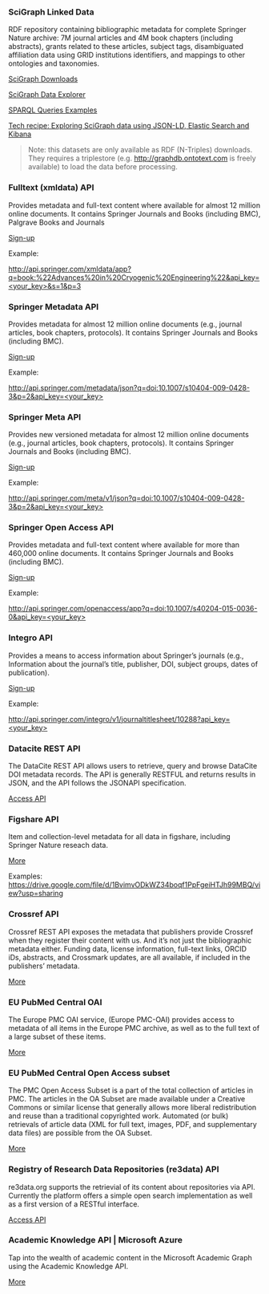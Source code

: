 ### SciGraph Linked Data

RDF repository containing bibliographic metadata for complete Springer Nature archive: 7M journal articles and 4M book chapters (including abstracts), grants related to these articles, subject tags, disambiguated affiliation data using GRID institutions identifiers, and mappings to other ontologies and taxonomies.  

[SciGraph Downloads](http://scigraph.springernature.com/explorer/downloads/)

[SciGraph Data Explorer](http://scigraph.springernature.com/explorer/)

[SPARQL Queries Examples](https://github.com/springernature/scigraph/tree/master/2017Q2/hackday-2017-06-23/examples/graphdb)

[Tech recipe: Exploring SciGraph data using JSON-LD, Elastic Search and Kibana](http://www.michelepasin.org/blog/2017/04/06/exploring-scigraph-data-using-elastic-search-and-kibana/)

> Note: this datasets are only available as RDF (N-Triples) downloads. They requires a triplestore (e.g. http://graphdb.ontotext.com is freely available) to load the data before processing.

### Fulltext (xmldata) API

Provides metadata and full-text content where available for almost 12 million online documents. It contains Springer Journals and Books (including BMC), Palgrave Books and Journals

[Sign-up](https://dev.springer.com/)

Example:

[http://api.springer.com/xmldata/app?q=book:%22Advances%20in%20Cryogenic%20Engineering%22&api_key=<your_key>&s=1&p=3](http://api.springer.com/xmldata/app?q=book:%22Advances%20in%20Cryogenic%20Engineering%22&api_key=<your_key>&s=1&p=3)

### Springer Metadata API 

Provides metadata for almost 12 million online documents (e.g., journal articles, book chapters, protocols). It contains Springer Journals and Books (including BMC).

[Sign-up](https://dev.springer.com/)

Example:

[http://api.springer.com/metadata/json?q=doi:10.1007/s10404-009-0428-3&p=2&api_key=<your_key>](http://api.springer.com/metadata/json?q=doi:10.1007/s10404-009-0428-3&p=2&api_key=<your_key>)

### Springer Meta API 
Provides new versioned metadata for almost 12 million online documents (e.g., journal articles, book chapters, protocols). It contains Springer Journals and Books (including BMC).

[Sign-up](https://dev.springer.com/)

Example:

[http://api.springer.com/meta/v1/json?q=doi:10.1007/s10404-009-0428-3&p=2&api_key=<your_key>](http://api.springer.com/meta/v1/json?q=doi:10.1007/s10404-009-0428-3&p=2&api_key=<your_key>)

### Springer Open Access API

Provides metadata and full-text content where available for more than 460,000 online documents. It contains Springer Journals and Books (including BMC). 

[Sign-up](https://dev.springer.com/)

Example:

[http://api.springer.com/openaccess/app?q=doi:10.1007/s40204-015-0036-0&api_key=<your_key>](http://api.springer.com/openaccess/app?q=doi:10.1007/s40204-015-0036-0&api_key=<your_key>)

### Integro API

Provides a means to access information about Springer’s journals (e.g., Information about the journal’s title, publisher, DOI, subject groups, dates of publication).

[Sign-up](https://dev.springer.com/)

Example:

[http://api.springer.com/integro/v1/journaltitlesheet/10288?api_key=<your_key>](http://api.springer.com/integro/v1/journaltitlesheet/10288?api_key=<your_key>)

### Datacite REST API

The DataCite REST API allows users to retrieve, query and browse DataCite DOI metadata records. The API is generally RESTFUL and returns results in JSON, and the API follows the JSONAPI specification. 

[Access API](https://api.datacite.org/)

### Figshare API

Item and collection-level metadata for all data in figshare, including Springer Nature reseach data.

[More](https://docs.figshare.com/#figshare_documentation_api_description)

Examples:
https://drive.google.com/file/d/1BvimvODkWZ34boqf1PpFgeiHTJh99MBQ/view?usp=sharing

### Crossref API

Crossref REST API exposes the metadata that publishers provide Crossref when they register their content with us. And it’s not just the bibliographic metadata either. Funding data, license information, full-text links, ORCID iDs, abstracts, and Crossmark updates, are all available, if included in the publishers’ metadata.

[More](https://www.crossref.org/services/metadata-delivery/rest-api/)

### EU PubMed Central OAI

The Europe PMC OAI service, (Europe PMC-OAI) provides access to metadata of all items in the Europe PMC archive, as well as to the full text of a large subset of these items.

[More](https://europepmc.org/OaiService)

### EU PubMed Central Open Access subset

The PMC Open Access Subset is a part of the total collection of articles in PMC. The articles in the OA Subset are made available under a Creative Commons or similar license that generally allows more liberal redistribution and reuse than a traditional copyrighted work. Automated (or bulk) retrievals of article data (XML for full text, images, PDF, and supplementary data files) are possible from the OA Subset.

[More](https://www.ncbi.nlm.nih.gov/pmc/tools/openftlist/)

### Registry of Research Data Repositories (re3data) API

re3data.org supports the retrievial of its content about repositories via API. Currently the platform offers a simple open search implementation as well as a first version of a RESTful interface.

[Access API](https://www.re3data.org/api/doc)

### Academic Knowledge API | Microsoft Azure

Tap into the wealth of academic content in the Microsoft Academic Graph using the Academic Knowledge API.

[More](https://azure.microsoft.com/en-gb/services/cognitive-services/academic-knowledge/)


